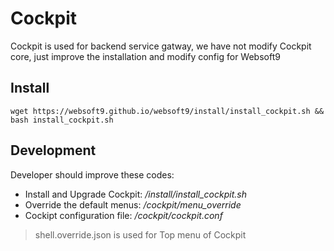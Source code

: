 # Cockpit

Cockpit is used for backend service gatway, we have not modify Cockpit core, just improve the installation and modify config for Websoft9

## Install

```
wget https://websoft9.github.io/websoft9/install/install_cockpit.sh && bash install_cockpit.sh
```

## Development

Developer should improve these codes:  

- Install and Upgrade Cockpit: */install/install_cockpit.sh*  
- Override the default menus: */cockpit/menu_override*  
- Cockipt configuration file: */cockpit/cockpit.conf*  

> shell.override.json is used for Top menu of Cockpit